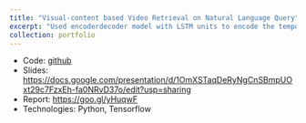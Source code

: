 ```yaml
---
title: "Visual-content based Video Retrieval on Natural Language Query"
excerpt: "Used encoderdecoder model with LSTM units to encode the temporal sequence of frames and generated a fixed length caption for every video. Captions are embedded using skip-thoughts vector for query time. Pre-trained image recognition model was used to extract features from frames.<br/><img src='/images/500x300.png'>"
collection: portfolio
---
```


* Code: [github](https://github.com/ravibansal/VideoRetrieval)
* Slides: https://docs.google.com/presentation/d/1OmXSTaqDeRyNgCnSBmpUOxt29c7FzxEh-fa0NRvD37o/edit?usp=sharing
* Report: https://goo.gl/yHuqwF
* Technologies: Python, Tensorflow
